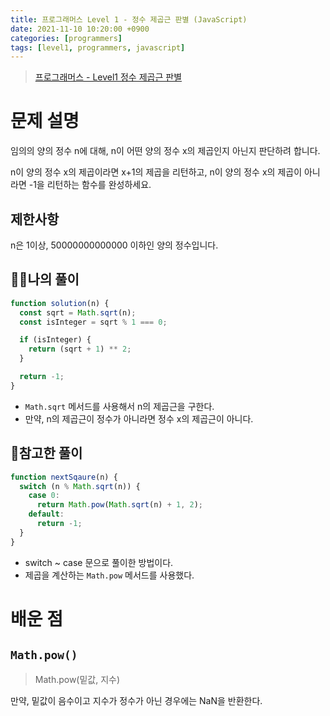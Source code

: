 ```yaml
---
title: 프로그래머스 Level 1 - 정수 제곱근 판별 (JavaScript)
date: 2021-11-10 10:20:00 +0900
categories: [programmers]
tags: [level1, programmers, javascript]
---
```


> [프로그래머스 - Level1 정수 제곱근 판별](https://programmers.co.kr/learn/courses/30/lessons/12934)

# 문제 설명

임의의 양의 정수 n에 대해, n이 어떤 양의 정수 x의 제곱인지 아닌지 판단하려 합니다.

n이 양의 정수 x의 제곱이라면 x+1의 제곱을 리턴하고, n이 양의 정수 x의 제곱이 아니라면 -1을 리턴하는 함수를 완성하세요.

## 제한사항

n은 1이상, 50000000000000 이하인 양의 정수입니다.

## 🙋‍♂️나의 풀이

```javascript
function solution(n) {
  const sqrt = Math.sqrt(n);
  const isInteger = sqrt % 1 === 0;

  if (isInteger) {
    return (sqrt + 1) ** 2;
  }

  return -1;
}
```

- `Math.sqrt` 메서드를 사용해서 n의 제곱근을 구한다.
- 만약, n의 제곱근이 정수가 아니라면 정수 x의 제곱근이 아니다.

## 👀참고한 풀이

```javascript
function nextSqaure(n) {
  switch (n % Math.sqrt(n)) {
    case 0:
      return Math.pow(Math.sqrt(n) + 1, 2);
    default:
      return -1;
  }
}
```

- switch ~ case 문으로 풀이한 방법이다.
- 제곱을 계산하는 `Math.pow` 메서드를 사용했다.

# 배운 점

## `Math.pow()`

> Math.pow(밑값, 지수)

만약, 밑값이 음수이고 지수가 정수가 아닌 경우에는 NaN을 반환한다.
